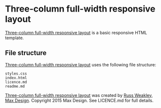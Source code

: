 # Three-column full-width responsive layout

[Three-column full-width responsive layout](https://github.com/russmaxdesign/example-layout-three-full) is a basic responsive HTML template.

## File structure

[Three-column full-width responsive layout](https://github.com/russmaxdesign/example-layout-three-full) uses the following file structure:

	styles.css
	index.html
	licence.md
	readme.md

[Three-column full-width responsive layout](https://github.com/russmaxdesign/example-layout-three-full) was created by [Russ Weakley](https://twitter.com/russmaxdesign), [Max Design](http://maxdesign.com.au/). Copyright 2015 Max Design. See LICENCE.md for full details.